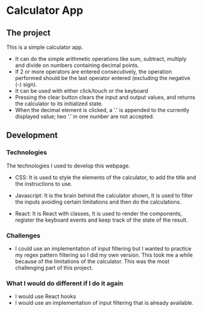 # Calculator App

## The project

This is a simple calculator app.

- It can do the simple arithmetic operations like sum, subtract, multiply and divide on numbers containing decimal points.
- If 2 or more operators are entered consecutively, the operation performed should be the last operator entered (excluding the negative (-) sign).
- It can be used with either click/touch or the keyboard
- Pressing the clear button clears the input and output values, and returns the calculator to its initialized state.
- When the decimal element is clicked, a '.' is appended to the currently displayed value; two '.' in one number are not accepted.

## Development

### Technologies

The technologies I used to develop this webpage.

- CSS:
  It is used to style the elements of the calculator, to add the title and the instructions to use.

- Javascript:
  It is the brain behind the calculator shown, It is used to filter the inputs avoiding certain limitations and then do the calculations.

- React:
  It is React with classes, It is used to render the components, register the keyboard events and keep track of the state of the result.

### Challenges

- I could use an implementation of input filtering but I wanted to practice my regex pattern filtering so I did my own version. This took me a while because of the limitations of the calculator. This was the most challenging part of this project.

### What I would do different if I do it again

- I would use React hooks
- I would use an implementation of input filtering that is already available.
